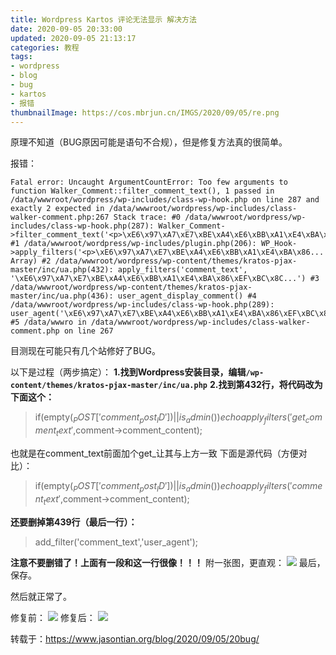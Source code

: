 ```yaml
---
title: Wordpress Kartos 评论无法显示 解决方法
date: 2020-09-05 20:33:00
updated: 2020-09-05 21:13:17
categories: 教程
tags:
- wordpress
- blog
- bug
- kartos
- 报错
thumbnailImage: https://cos.mbrjun.cn/IMGS/2020/09/05/re.png
---
```

原理不知道（BUG原因可能是语句不合规），但是修复方法真的很简单。
<!-- more -->
报错：
```
Fatal error: Uncaught ArgumentCountError: Too few arguments to function Walker_Comment::filter_comment_text(), 1 passed in /data/wwwroot/wordpress/wp-includes/class-wp-hook.php on line 287 and exactly 2 expected in /data/wwwroot/wordpress/wp-includes/class-walker-comment.php:267 Stack trace: #0 /data/wwwroot/wordpress/wp-includes/class-wp-hook.php(287): Walker_Comment->filter_comment_text('<p>\xE6\x97\xA7\xE7\xBE\xA4\xE6\xBB\xA1\xE4\xBA\x86...') #1 /data/wwwroot/wordpress/wp-includes/plugin.php(206): WP_Hook->apply_filters('<p>\xE6\x97\xA7\xE7\xBE\xA4\xE6\xBB\xA1\xE4\xBA\x86...', Array) #2 /data/wwwroot/wordpress/wp-content/themes/kratos-pjax-master/inc/ua.php(432): apply_filters('comment_text', '\xE6\x97\xA7\xE7\xBE\xA4\xE6\xBB\xA1\xE4\xBA\x86\xEF\xBC\x8C...') #3 /data/wwwroot/wordpress/wp-content/themes/kratos-pjax-master/inc/ua.php(436): user_agent_display_comment() #4 /data/wwwroot/wordpress/wp-includes/class-wp-hook.php(289): user_agent('\xE6\x97\xA7\xE7\xBE\xA4\xE6\xBB\xA1\xE4\xBA\x86\xEF\xBC\x8C...') #5 /data/wwwro in /data/wwwroot/wordpress/wp-includes/class-walker-comment.php on line 267
```
目测现在可能只有几个站修好了BUG。

以下是过程（两步搞定）：
**1.找到Wordpress安装目录，编辑``/wp-content/themes/kratos-pjax-master/inc/ua.php``**
**2.找到第432行，将代码改为下面这个：**
> if(empty($_POST['comment_post_ID'])||is_admin()) echo apply_filters('get_comment_text',$comment-&gt;comment_content);

也就是在comment_text前面加个get_让其与上方一致
下面是源代码（方便对比）：

> if(empty($_POST['comment_post_ID'])||is_admin()) echo apply_filters('comment_text',$comment-&gt;comment_content);

**还要删掉第439行（最后一行）：**

> add_filter('comment_text','user_agent');

**注意不要删错了！上面有一段和这一行很像！！！**
附一张图，更直观：
![  ][1]
最后，保存。

然后就正常了。

修复前：
![  ][2]
修复后：
![  ][3]

转载于：https://www.jasontian.org/blog/2020/09/05/20bug/


  [1]: https://cos.mbrjun.cn/IMGS/2020/09/05/pl.png
  [2]: https://cos.mbrjun.cn/IMGS/2020/09/05/re.png
  [3]: https://cos.mbrjun.cn/IMGS/2020/09/05/ol.png